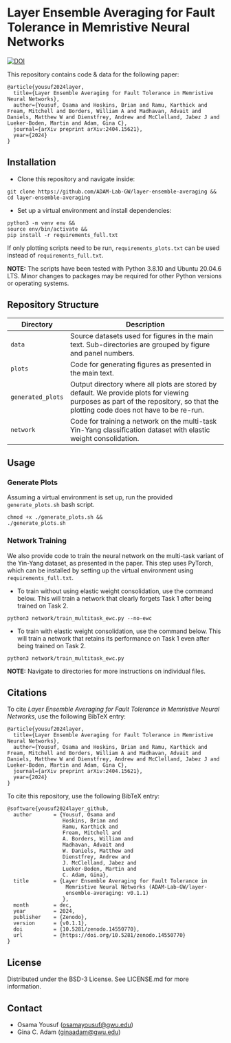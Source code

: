 # Layer Ensemble Averaging for Fault Tolerance in Memristive Neural Networks

[![DOI](https://zenodo.org/badge/878727544.svg)](https://doi.org/10.5281/zenodo.14550769)

This repository contains code & data for the following paper:

```
@article{yousuf2024layer,
  title={Layer Ensemble Averaging for Fault Tolerance in Memristive Neural Networks},
  author={Yousuf, Osama and Hoskins, Brian and Ramu, Karthick and Fream, Mitchell and Borders, William A and Madhavan, Advait and Daniels, Matthew W and Dienstfrey, Andrew and McClelland, Jabez J and Lueker-Boden, Martin and Adam, Gina C},
  journal={arXiv preprint arXiv:2404.15621},
  year={2024}
}
```



## Installation

- Clone this repository and navigate inside:

```
git clone https://github.com/ADAM-Lab-GW/layer-ensemble-averaging &&
cd layer-ensemble-averaging
```

- Set up a virtual environment and install dependencies:
```
python3 -m venv env &&
source env/bin/activate &&
pip install -r requirements_full.txt
```

If only plotting scripts need to be run, `requirements_plots.txt` can be used instead of `requirements_full.txt`.

**NOTE:** The scripts have been tested with Python 3.8.10 and Ubuntu 20.04.6 LTS. Minor changes to packages may be required for other Python versions or operating systems.

## Repository Structure

| Directory    | Description |
| -------- | ------- |
| `data`  | Source datasets used for figures in the main text. Sub-directories are grouped by figure and panel numbers.     |
| `plots` | Code for generating figures as presented in the main text.     |
| `generated_plots`    | Output directory where all plots are stored by default. We provide plots for viewing purposes as part of the repository, so that the plotting code does not have to be re-run.    |
| `network`    | Code for training a network on the multi-task Yin-Yang classification dataset with elastic weight consolidation.    |

## Usage

### Generate Plots

Assuming a virtual environment is set up, run the provided `generate_plots.sh` bash script.

```
chmod +x ./generate_plots.sh &&
./generate_plots.sh
```

### Network Training

We also provide code to train the neural network on the multi-task variant of the Yin-Yang dataset, as presented in the paper. This step uses PyTorch, which can be installed by setting up the virtual environment using `requirements_full.txt`.

- To train without using elastic weight consolidation, use the command below. This will train a network that clearly forgets Task 1 after being trained on Task 2. 

```
python3 network/train_multitask_ewc.py --no-ewc
```

- To train with elastic weight consolidation, use the command below. This will train a network that retains its performance on Task 1 even after being trained on Task 2.

```
python3 network/train_multitask_ewc.py
```

**NOTE:** Navigate to directories for more instructions on individual files. 

## Citations

To cite *Layer Ensemble Averaging for Fault Tolerance in Memristive Neural Networks*, use the following BibTeX entry:

```
@article{yousuf2024layer,
  title={Layer Ensemble Averaging for Fault Tolerance in Memristive Neural Networks},
  author={Yousuf, Osama and Hoskins, Brian and Ramu, Karthick and Fream, Mitchell and Borders, William A and Madhavan, Advait and Daniels, Matthew W and Dienstfrey, Andrew and McClelland, Jabez J and Lueker-Boden, Martin and Adam, Gina C},
  journal={arXiv preprint arXiv:2404.15621},
  year={2024}
}
```

To cite this repository, use the following BibTeX entry:

```
@software{yousuf2024layer_github,
  author       = {Yousuf, Osama and
                  Hoskins, Brian and
                  Ramu, Karthick and
                  Fream, Mitchell and
                  A. Borders, William and
                  Madhavan, Advait and
                  W. Daniels, Matthew and
                  Dienstfrey, Andrew and
                  J. McClelland, Jabez and
                  Lueker-Boden, Martin and
                  C. Adam, Gina},
  title        = {Layer Ensemble Averaging for Fault Tolerance in
                   Memristive Neural Networks (ADAM-Lab-GW/layer-
                   ensemble-averaging: v0.1.1)
                  },
  month        = dec,
  year         = 2024,
  publisher    = {Zenodo},
  version      = {v0.1.1},
  doi          = {10.5281/zenodo.14550770},
  url          = {https://doi.org/10.5281/zenodo.14550770}
}
```

## License

Distributed under the BSD-3 License. See LICENSE.md for more information.

## Contact

- Osama Yousuf (osamayousuf@gwu.edu)
- Gina C. Adam (ginaadam@gwu.edu)